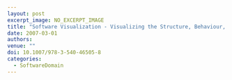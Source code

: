 ```yaml
---
layout: post
excerpt_image: NO_EXCERPT_IMAGE
title: "Software Visualization - Visualizing the Structure, Behaviour, and Evolution of Software"
date: 2007-03-01
authors: 
venue: ""
doi: 10.1007/978-3-540-46505-8
categories:
  - SoftwareDomain
---
```


